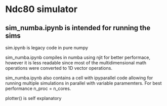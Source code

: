 # Ndc80 simulator

## sim_numba.ipynb is intended for running the sims

sim.ipynb is legacy code in pure numpy

sim_numba.ipynb compiles in numba using njit for better performace, however it is less readable since most of the multidimensional math operations were converted to 1D vector operations.

sim_numba.ipynb also contains a cell with ipyparallel code allowing for running multiple simulations in parallel with variable paramemters. For best performance n_proc = n_cores.

plotter() is self explanatory

